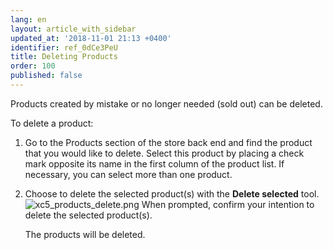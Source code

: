 ```yaml
---
lang: en
layout: article_with_sidebar
updated_at: '2018-11-01 21:13 +0400'
identifier: ref_0dCe3PeU
title: Deleting Products
order: 100
published: false
---
```

Products created by mistake or no longer needed (sold out) can be deleted.

To delete a product:

   1. Go to the Products section of the store back end and find the product that you would like to delete. Select this product by placing a check mark opposite its name in the first column of the product list. If necessary, you can select more than one product.
   
   2. Choose to delete the selected product(s) with the **Delete selected** tool.  
      ![xc5_products_delete.png]({{site.baseurl}}/attachments/ref_0dCe3PeU/xc5_products_delete.png)
      When prompted, confirm your intention to delete the selected product(s).
      
      The products will be deleted.
      


